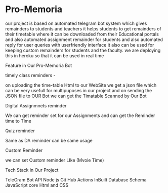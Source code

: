 # Pro-Memoria

our project is based on automated telegram bot system which gives remainders to students and teachers
it helps students to get remainders of their timetable where it can be downloaded from their Educational portals
and also automated assignment remainder for students and also automated reply for user queries with userfriendly interface
it also can be used for keeping custom remainders for students and the faculty.
we are deploying this in heroku so that it can be used in real time

Feature in Our Pro-Memoria Bot

timely class reminders - 

on uploading the time-table Html to our WebSite we get a json file which can be very usefull for multipuposes 
in our project
and on sending the JSON file to OUR Bot we can get the Timatable Scanned by Our Bot

Digital Assignmnets reminder

We can get reminder set for our Assignments and can get the Reminder time to Time

Quiz reminder

Same as DA reminder can be same usage

Custom Reminder 

we can set Custom reminder LIke (Mvoie Time)

Tech Stack in Our Project

TeleGram Bot API
Node js
Git Hub Actions
InBuilt Database Schema
JavaScript
core Html and CSS





